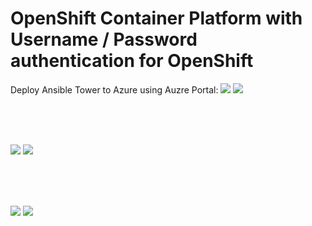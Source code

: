 # OpenShift Container Platform with Username / Password authentication for OpenShift

Deploy Ansible Tower to Azure using Auzre Portal: 
<a href="https://portal.azure.com/#create/Microsoft.Template/uri/https%3A%2F%2Fraw.githubusercontent.com%2Fmglantz%2Fansibletower-demo%2Fmaster%2Ftemplate.json" target="_blank"><img src="http://azuredeploy.net/deploybutton.png"/></a>
<a href="http://armviz.io/#/?load=https%3A%2F%2Fraw.githubusercontent.com%2Fmglantz%2Fansibletower-demo%2Fmaster%2Ftemplate.json" target="_blank">
    <img src="http://armviz.io/visualizebutton.png"/>
</a>

<br><br><br>

<a href="https://portal.azure.com/#create/Microsoft.Template/uri/https%3A%2F%2Fraw.githubusercontent.com%2Fmglantz%2Fansibletower-demo%2Fmaster%2Fazuredeploy.json" target="_blank"><img src="http://azuredeploy.net/deploybutton.png"/></a>
<a href="http://armviz.io/#/?load=https%3A%2F%2Fraw.githubusercontent.com%2Fmglantz%2Fansibletower-demo%2Fmaster%2Fazuredeploy.json" target="_blank">
    <img src="http://armviz.io/visualizebutton.png"/>
</a>

<br><br><br>

<a href="https://portal.azure.com/#create/Microsoft.Template/uri/https%3A%2F%2Fraw.githubusercontent.com%2Fmglantz%2Fansibletower-demo%2Fmaster%2Ftowerdeploy.json" target="_blank"><img src="http://azuredeploy.net/deploybutton.png"/></a>
<a href="http://armviz.io/#/?load=https%3A%2F%2Fraw.githubusercontent.com%2Fmglantz%2Fansibletower-demo%2Fmaster%2Ftowerdeploy.json" target="_blank">
    <img src="http://armviz.io/visualizebutton.png"/>
</a>
